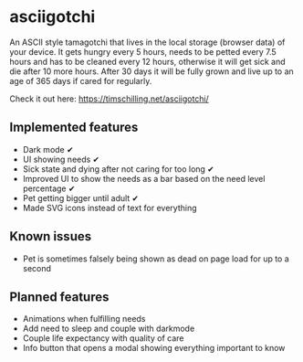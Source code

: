 # asciigotchi

An ASCII style tamagotchi that lives in the local storage (browser data) of your device.
It gets hungry every 5 hours, needs to be petted every 7.5 hours and has to be cleaned every 12 hours, otherwise it will get sick and die after 10 more hours.
After 30 days it will be fully grown and live up to an age of 365 days if cared for regularly.

Check it out here: https://timschilling.net/asciigotchi/

## Implemented features

- Dark mode ✔
- UI showing needs ✔
- Sick state and dying after not caring for too long ✔
- Improved UI to show the needs as a bar based on the need level percentage ✔
- Pet getting bigger until adult ✔
- Made SVG icons instead of text for everything

## Known issues

- Pet is sometimes falsely being shown as dead on page load for up to a second

## Planned features

- Animations when fulfilling needs
- Add need to sleep and couple with darkmode
- Couple life expectancy with quality of care
- Info button that opens a modal showing everything important to know
